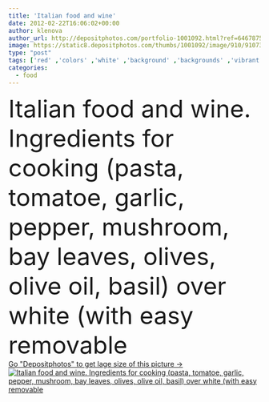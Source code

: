 ```yaml
---
title: 'Italian food and wine'
date: 2012-02-22T16:06:02+00:00
author: klenova
author_url: http://depositphotos.com/portfolio-1001092.html?ref=64678756
image: https://static8.depositphotos.com/thumbs/1001092/image/910/9107338/api_thumb_450.jpg?forcejpeg=true
type: "post"
tags: ['red' ,'colors' ,'white' ,'background' ,'backgrounds' ,'vibrant' ,'element' ,'macro' ,'design' ,'bright' ,'leaves' ,'oil' ,'healthy' ,'life' ,'vivid' ,'food' ,'cooking' ,'cuisine' ,'ingredient' ,'recipe' ,'whole' ,'mushroom' ,'eating' ,'tomato' ,'herbs' ,'spicy' ,'cook' ,'over' ,'pepper' ,'hot' ,'text' ,'napkin' ,'wine' ,'gourmet' ,'aromatic' ,'fingers' ,'with' ,'still' ,'bottle' ,'garlic' ,'copyspace' ,'cover' ,'foods' ,'italian' ,'sample' ,'bay' ,'dried' ,'olive' ,'still life' ,'styled' ]
categories: 
  - food
---
```

<div aling="center">
            <font size="60"> Italian food and wine. Ingredients for cooking (pasta, tomatoe, garlic, pepper, mushroom, bay leaves, olives, olive oil, basil) over white (with easy removable</font>   
</div>
<div>
    <a href='https://depositphotos.com/9107338/stock-photo-italian-food-and-wine.html?ref=64678756' target=_blank > Go "Depositphotos" to get lage size of this picture ->
        <img href='https://depositphotos.com/9107338/stock-photo-italian-food-and-wine.html?ref=64678756' src='https://static8.depositphotos.com/1001092/910/i/950/depositphotos_9107338-stock-photo-italian-food-and-wine.jpg?forcejpeg=true' alt='Italian food and wine. Ingredients for cooking (pasta, tomatoe, garlic, pepper, mushroom, bay leaves, olives, olive oil, basil) over white (with easy removable' >
    </a>
</div>
